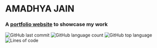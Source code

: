 # AMADHYA JAIN

### A [portfolio website](https://amadhya.github.io/) to showcase my work

![GitHub last commit](https://img.shields.io/github/last-commit/amadhyajain/amadhya.github.io?style=for-the-badge)
![GitHub language count](https://img.shields.io/github/languages/count/amadhyajain/amadhya.github.io?style=for-the-badge)
![GitHub top language](https://img.shields.io/github/languages/top/amadhyajain/amadhya.github.io?style=for-the-badge)
![Lines of code](https://img.shields.io/tokei/lines/github/amadhyajain/amadhya.github.io?style=for-the-badge)
